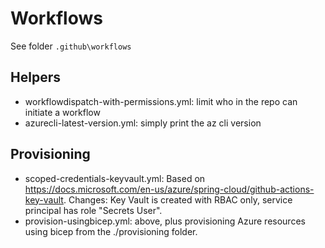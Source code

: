 # Workflows

See folder `.github\workflows`

## Helpers

* workflowdispatch-with-permissions.yml: limit who in the repo can initiate a workflow
* azurecli-latest-version.yml: simply print the az cli version

## Provisioning

* scoped-credentials-keyvault.yml: Based on https://docs.microsoft.com/en-us/azure/spring-cloud/github-actions-key-vault. Changes: Key Vault is created with RBAC only, service principal has role "Secrets User".
* provision-usingbicep.yml: above, plus provisioning Azure resources using bicep from the ./provisioning folder.